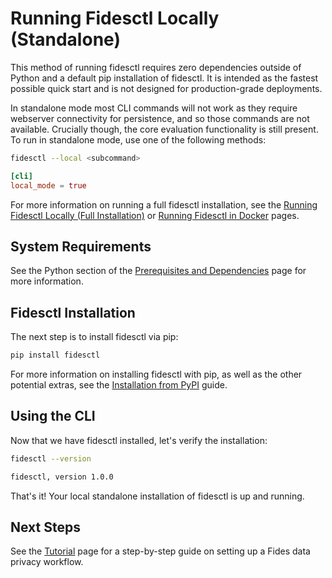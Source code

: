 # Running Fidesctl Locally (Standalone)

This method of running fidesctl requires zero dependencies outside of Python and a default pip installation of fidesctl. It is intended as the fastest possible quick start and is not designed for production-grade deployments.

In standalone mode most CLI commands will not work as they require webserver connectivity for persistence, and so those commands are not available. Crucially though, the core evaluation functionality is still present. To run in standalone mode, use one of the following methods:

```sh title="CLI flag"
fidesctl --local <subcommand>
```

```toml title="fidesctl.toml"
[cli]
local_mode = true
```

For more information on running a full fidesctl installation, see the [Running Fidesctl Locally (Full Installation)](local_full.md) or [Running Fidesctl in Docker](docker.md) pages.

## System Requirements

See the Python section of the [Prerequisites and Dependencies](../installation/prerequisites_dependencies.md) page for more information.

## Fidesctl Installation

The next step is to install fidesctl via pip:

```sh
pip install fidesctl
```

For more information on installing fidesctl with pip, as well as the other potential extras, see the [Installation from PyPI](../installation/pypi.md) guide.

## Using the CLI

Now that we have fidesctl installed, let's verify the installation:

```sh title="Command"
fidesctl --version
```

```txt title="Expected Output"
fidesctl, version 1.0.0
```

That's it! Your local standalone installation of fidesctl is up and running.

## Next Steps

See the [Tutorial](../tutorial/index.md) page for a step-by-step guide on setting up a Fides data privacy workflow.
